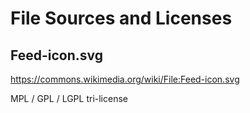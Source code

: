 # File Sources and Licenses

## Feed-icon.svg

https://commons.wikimedia.org/wiki/File:Feed-icon.svg

MPL / GPL / LGPL tri-license
